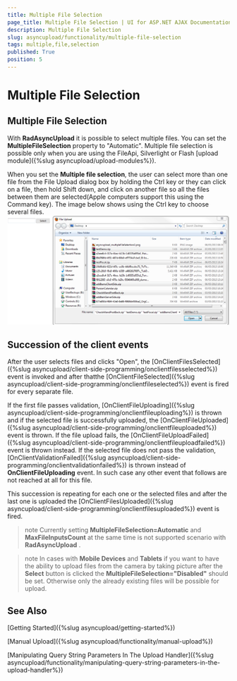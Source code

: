 ```yaml
---
title: Multiple File Selection
page_title: Multiple File Selection | UI for ASP.NET AJAX Documentation
description: Multiple File Selection
slug: asyncupload/functionality/multiple-file-selection
tags: multiple,file,selection
published: True
position: 5
---
```


# Multiple File Selection



## Multiple File Selection

With __RadAsyncUpload__ it is possible to select multiple files. You can set the __MultipleFileSelection__ property to "Automatic". Multiple file selection is possible only when you are using the FileApi, Silverlight or Flash [upload module]({%slug asyncupload/upload-modules%}).

When you set the __Multiple file selection__, the user can select more than one file from the File Upload dialog box by holding the Ctrl key or they can click on a file, then hold Shift down, and click on another file so all the files between them are selected(Apple computers support this using the Command key). The image below shows using the Ctrl key to choose several files.![asyncupload multiple File Selection 1](images/asyncupload_multipleFileSelection1.png)

## Succession of the client events

After the user selects files and clicks "Open", the [OnClientFilesSelected]({%slug asyncupload/client-side-programming/onclientfilesselected%}) event is invoked and after thatthe [OnClientFileSelected]({%slug asyncupload/client-side-programming/onclientfileselected%}) event is fired for every separate file.

If the first file passes validation, [OnClientFileUploading]({%slug asyncupload/client-side-programming/onclientfileuploading%}) is thrown and if the selected file is successfully uploaded, the [OnClientFileUploaded]({%slug asyncupload/client-side-programming/onclientfileuploaded%}) event is thrown. If the file upload fails, the [OnClientFileUploadFailed]({%slug asyncupload/client-side-programming/onclientfileuploadfailed%}) event is thrown instead. If the selected file does not pass the validation, [OnClientValidationFailed]({%slug asyncupload/client-side-programming/onclientvalidationfailed%}) is thrown instead of __OnClientFileUploading__ event. In such case any other event that follows are not reached at all for this file.

This succession is repeating for each one or the selected files and after the last one is uploaded the [OnClientFilesUploaded]({%slug asyncupload/client-side-programming/onclientfilesuploaded%}) event is fired.

>note Currently setting __MultipleFileSelection=Automatic__ and __MaxFileInputsCount__ at the same time is not supported scenario with __RadAsyncUpload__ .
>


>note In cases with __Mobile Devices__ and __Tablets__ if you want to have the ability to upload files from the camera by taking picture after the __Select__ button is clicked the __MultipleFileSelection="Disabled"__ should be set. Otherwise only the already existing files will be possible for upload.
>


## See Also

[Getting Started]({%slug asyncupload/getting-started%})

[Manual Upload]({%slug asyncupload/functionality/manual-upload%})

[Manipulating Query String Parameters In The Upload Handler]({%slug asyncupload/functionality/manipulating-query-string-parameters-in-the-upload-handler%})
